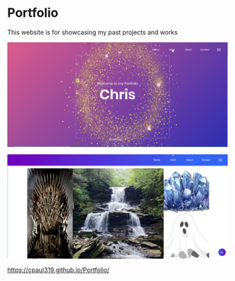 # Portfolio
 

This website is for showcasing my past projects and works

 

![home](home.PNG)

 

![projects](projects.PNG)

  
 

 
https://cpaul319.github.io/Portfolio/
